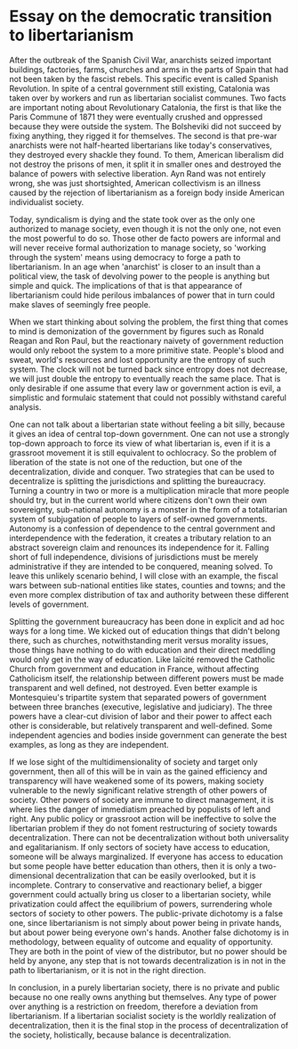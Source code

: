 # Essay on the democratic transition to libertarianism

After the outbreak of the Spanish Civil War, anarchists seized important buildings, factories, farms, churches and arms in the parts of Spain that had not been taken by the fascist rebels. This specific event is called Spanish Revolution. In spite of a central government still existing, Catalonia was taken over by workers and run as libertarian socialist communes. Two facts are important noting about Revolutionary Catalonia, the first is that like the Paris Commune of 1871 they were eventually crushed and oppressed because they were outside the system. The Bolsheviki did not succeed by fixing anything, they rigged it for themselves. The second is that pre-war anarchists were not half-hearted libertarians like today's conservatives, they destroyed every shackle they found. To them, American liberalism did not destroy the prisons of men, it split it in smaller ones and destroyed the balance of powers with selective liberation. Ayn Rand was not entirely wrong, she was just shortsighted, American collectivism is an illness caused by the rejection of libertarianism as a foreign body inside American individualist society.

Today, syndicalism is dying and the state took over as the only one authorized to manage society, even though it is not the only one, not even the most powerful to do so. Those other de facto powers are informal and will never receive formal authorization to manage society, so 'working through the system' means using democracy to forge a path to libertarianism. In an age when 'anarchist' is closer to an insult than a political view, the task of devolving power to the people is anything but simple and quick. The implications of that is that appearance of libertarianism could hide perilous imbalances of power that in turn could make slaves of seemingly free people.

When we start thinking about solving the problem, the first thing that comes to mind is demonization of the government by figures such as Ronald Reagan and Ron Paul, but the reactionary naivety of government reduction would only reboot the system to a more primitive state. People's blood and sweat, world's resources and lost opportunity are the entropy of such system. The clock will not be turned back since entropy does not decrease, we will just double the entropy to eventually reach the same place. That is only desirable if one assume that every law or government action is evil, a simplistic and formulaic statement that could not possibly withstand careful analysis.

One can not talk about a libertarian state without feeling a bit silly, because it gives an idea of central top-down government. One can not use a strongly top-down approach to force its view of what libertarian is, even if it is a grassroot movement it is still equivalent to ochlocracy. So the problem of liberation of the state is not one of the reduction, but one of the decentralization, divide and conquer. Two strategies that can be used to decentralize is splitting the jurisdictions and splitting the bureaucracy. Turning a country in two or more is a multiplication miracle that more people should try, but in the current world where citizens don't own their own sovereignty, sub-national autonomy is a monster in the form of a totalitarian system of subjugation of people to layers of self-owned governments. Autonomy is a confession of dependence to the central government and interdependence with the federation, it creates a tributary relation to an abstract sovereign claim and renounces its independence for it. Falling short of full independence, divisions of jurisdictions must be merely administrative if they are intended to be conquered, meaning solved. To leave this unlikely scenario behind, I will close with an example, the fiscal wars between sub-national entities like states, counties and towns; and the even more complex distribution of tax and authority between these different levels of government.

Splitting the government bureaucracy has been done in explicit and ad hoc ways for a long time. We kicked out of education things that didn't belong there, such as churches, notwithstanding merit versus morality issues, those things have nothing to do with education and their direct meddling would only get in the way of education. Like laïcité removed the Catholic Church from government and education in France, without affecting Catholicism itself, the relationship between different powers must be made transparent and well defined, not destroyed. Even better example is Montesquieu's tripartite system that separated powers of government between three branches (executive, legislative and judiciary). The three powers have a clear-cut division of labor and their power to affect each other is considerable, but relatively transparent and well-defined. Some independent agencies and bodies inside government can generate the best examples, as long as they are independent.

If we lose sight of the multidimensionality of society and target only government, then all of this will be in vain as the gained efficiency and transparency will have weakened some of its powers, making society vulnerable to the newly significant relative strength of other powers of society. Other powers of society are immune to direct management, it is where lies the danger of immediatism preached by populists of left and right. Any public policy or grassroot action will be ineffective to solve the libertarian problem if they do not foment restructuring of society towards decentralization. There can not be decentralization without both universality and egalitarianism. If only sectors of society have access to education, someone will be always marginalized. If everyone has access to education but some people have better education than others, then it is only a two-dimensional decentralization that can be easily overlooked, but it is incomplete. Contrary to conservative and reactionary belief, a bigger government could actually bring us closer to a libertarian society, while privatization could affect the equilibrium of powers, surrendering whole sectors of society to other powers. The public-private dichotomy is a false one, since libertarianism is not simply about power being in private hands, but about power being everyone own's hands. Another false dichotomy is in methodology, between equality of outcome and equality of opportunity. They are both in the point of view of the distributor, but no power should be held by anyone, any step that is not towards decentralization is in not in the path to libertarianism, or it is not in the right direction.

In conclusion, in a purely libertarian society, there is no private and public because no one really owns anything but themselves. Any type of power over anything is a restriction on freedom, therefore a deviation from libertarianism. If a libertarian socialist society is the worldly realization of decentralization, then it is the final stop in the process of decentralization of the society, holistically, because balance is decentralization.

